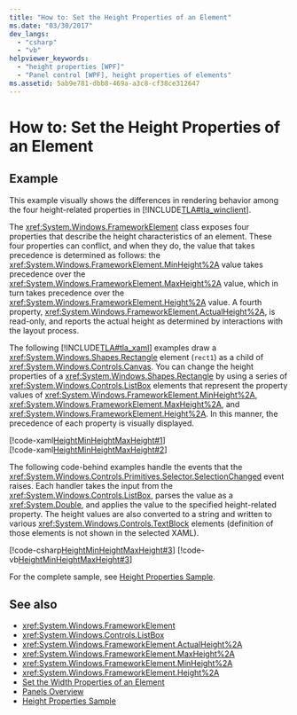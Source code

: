 ```yaml
---
title: "How to: Set the Height Properties of an Element"
ms.date: "03/30/2017"
dev_langs: 
  - "csharp"
  - "vb"
helpviewer_keywords: 
  - "height properties [WPF]"
  - "Panel control [WPF], height properties of elements"
ms.assetid: 5ab9e781-dbb8-469a-a3c8-cf38ce312647
---
```

# How to: Set the Height Properties of an Element
## Example  
 This example visually shows the differences in rendering behavior among the four height-related properties in [!INCLUDE[TLA#tla_winclient](../../../../includes/tlasharptla-winclient-md.md)].  
  
 The <xref:System.Windows.FrameworkElement> class exposes four properties that describe the height characteristics of an element. These four properties can conflict, and when they do, the value that takes precedence is determined as follows: the <xref:System.Windows.FrameworkElement.MinHeight%2A> value takes precedence over the <xref:System.Windows.FrameworkElement.MaxHeight%2A> value, which in turn takes precedence over the <xref:System.Windows.FrameworkElement.Height%2A> value. A fourth property, <xref:System.Windows.FrameworkElement.ActualHeight%2A>, is read-only, and reports the actual height as determined by interactions with the layout process.  
  
 The following [!INCLUDE[TLA#tla_xaml](../../../../includes/tlasharptla-xaml-md.md)] examples draw a <xref:System.Windows.Shapes.Rectangle> element (`rect1`) as a child of <xref:System.Windows.Controls.Canvas>. You can change the height properties of a <xref:System.Windows.Shapes.Rectangle> by using a series of <xref:System.Windows.Controls.ListBox> elements that represent the property values of <xref:System.Windows.FrameworkElement.MinHeight%2A>, <xref:System.Windows.FrameworkElement.MaxHeight%2A>, and <xref:System.Windows.FrameworkElement.Height%2A>. In this manner, the precedence of each property is visually displayed.  
  
 [!code-xaml[HeightMinHeightMaxHeight#1](../../../../samples/snippets/csharp/VS_Snippets_Wpf/HeightMinHeightMaxHeight/CSharp/Window1.xaml#1)]  
[!code-xaml[HeightMinHeightMaxHeight#2](../../../../samples/snippets/csharp/VS_Snippets_Wpf/HeightMinHeightMaxHeight/CSharp/Window1.xaml#2)]  
  
 The following code-behind examples handle the events that the <xref:System.Windows.Controls.Primitives.Selector.SelectionChanged> event raises. Each handler takes the input from the <xref:System.Windows.Controls.ListBox>, parses the value as a <xref:System.Double>, and applies the value to the specified height-related property. The height values are also converted to a string and written to various <xref:System.Windows.Controls.TextBlock> elements (definition of those elements is not shown in the selected XAML).  
  
 [!code-csharp[HeightMinHeightMaxHeight#3](../../../../samples/snippets/csharp/VS_Snippets_Wpf/HeightMinHeightMaxHeight/CSharp/Window1.xaml.cs#3)]
 [!code-vb[HeightMinHeightMaxHeight#3](../../../../samples/snippets/visualbasic/VS_Snippets_Wpf/HeightMinHeightMaxHeight/VisualBasic/Window1.xaml.vb#3)]  
  
 For the complete sample, see [Height Properties Sample](https://go.microsoft.com/fwlink/?LinkID=159993).  
  
## See also
- <xref:System.Windows.FrameworkElement>
- <xref:System.Windows.Controls.ListBox>
- <xref:System.Windows.FrameworkElement.ActualHeight%2A>
- <xref:System.Windows.FrameworkElement.MaxHeight%2A>
- <xref:System.Windows.FrameworkElement.MinHeight%2A>
- <xref:System.Windows.FrameworkElement.Height%2A>
- [Set the Width Properties of an Element](../../../../docs/framework/wpf/controls/how-to-set-the-width-properties-of-an-element.md)
- [Panels Overview](../../../../docs/framework/wpf/controls/panels-overview.md)
- [Height Properties Sample](https://go.microsoft.com/fwlink/?LinkID=159993)
